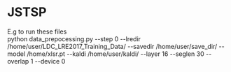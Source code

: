 # JSTSP
E.g to run these files  
python data_prepocessing.py --step 0 --lredir /home/user/LDC_LRE2017_Training_Data/ --savedir /home/user/save_dir/ --model /home/xlsr.pt --kaldi /home/user/kaldi/ --layer 16 --seglen 30 --overlap 1 --device 0
